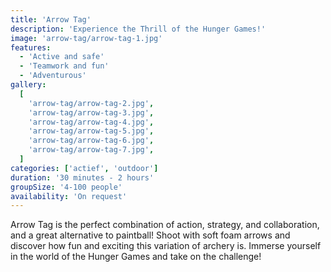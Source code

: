 ```yaml
---
title: 'Arrow Tag'
description: 'Experience the Thrill of the Hunger Games!'
image: 'arrow-tag/arrow-tag-1.jpg'
features:
  - 'Active and safe'
  - 'Teamwork and fun'
  - 'Adventurous'
gallery:
  [
    'arrow-tag/arrow-tag-2.jpg',
    'arrow-tag/arrow-tag-3.jpg',
    'arrow-tag/arrow-tag-4.jpg',
    'arrow-tag/arrow-tag-5.jpg',
    'arrow-tag/arrow-tag-6.jpg',
    'arrow-tag/arrow-tag-7.jpg',
  ]
categories: ['actief', 'outdoor']
duration: '30 minutes - 2 hours'
groupSize: '4-100 people'
availability: 'On request'
---
```


Arrow Tag is the perfect combination of action, strategy, and collaboration, and a great alternative to paintball! Shoot with soft foam arrows and discover how fun and exciting this variation of archery is. Immerse yourself in the world of the Hunger Games and take on the challenge!
